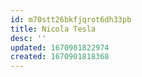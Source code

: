 ```yaml
---
id: m70stt26bkfjqrot6dh33pb
title: Nicola Tesla
desc: ''
updated: 1670901822974
created: 1670901818368
---
```

